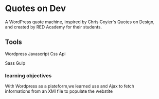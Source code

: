 # Quotes on Dev 

A WordPress quote machine, inspired by Chris Coyier's Quotes on Design, and created by RED Academy for their students.

## Tools

Wordpress
Javascript
Css
Api


Sass
Gulp



### learning objectives

With Wordpress as a plateform,we learned use and Ajax to fetch informations from an XMl file to populate the webstite 

